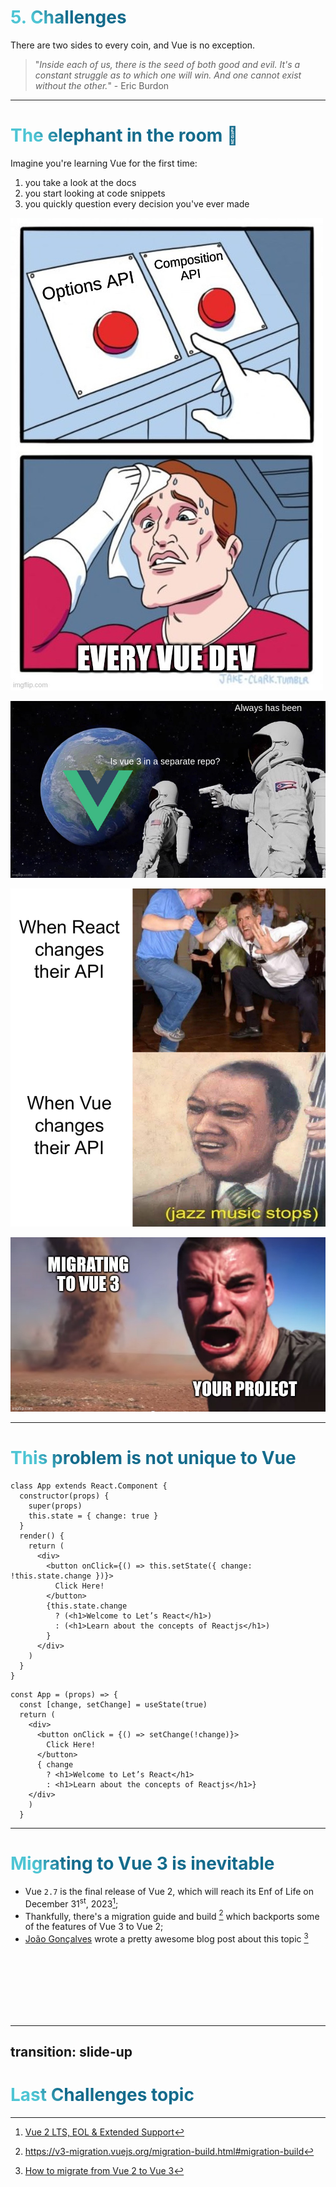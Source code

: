 # 5. Challenges

There are two sides to every coin, and Vue is no exception.

> "*Inside each of us, there is the seed of both good and evil. It's a constant struggle as to which one will win. And one cannot exist without the other.*" - Eric Burdon

<style>
h1 {
  background-color: #2B90B6;
  background-image: linear-gradient(45deg, #4EC5D4 10%, #146b8c 20%);
  background-size: 100%;
  -webkit-background-clip: text;
  -moz-background-clip: text;
  -webkit-text-fill-color: transparent;
  -moz-text-fill-color: transparent;
}
</style>

---

# The elephant in the room 🐘

Imagine you're learning Vue for the first time:
<ol>
  <li v-click>you take a look at the docs</li>
  <li v-click>you start looking at code snippets</li>
  <li v-click>you quickly question every decision you've ever made</li>
</ol>

<img
    v-click
    position="absolute"
    top="10"
    right="30"
    class="w-60"
    rotate="10"
    src="/img/vue-3-meme-api-buttons.jpg"
/>

<div v-click>
<img
    position="absolute"
    bottom="10"
    left="6"
    class="h-40"
    rotate="-20"
    src="/img/vue-3-meme-separate-repo.jpg"
/>

<img
    position="absolute"
    bottom="10"
    right="90"
    rotate="5"
    class="h-60"
    src="/img/vue-3-meme-api-changes.jpg"
/>

<img
    position="absolute"
    bottom="4"
    right="2"
    rotate="10"
    class="h-40"
    src="/img/vue-3-meme-migrating-to-vue-3.jpg"
/>
</div>

---

# This problem is not unique to Vue

<!--Up to this day you can still find React projects that are still using the old Class components syntax (before React `v16.8`). Even if this syntax was dropped back in 2019 in favor of functional components and hooks.-->

<div grid="~ cols-2 gap-2">

```tsx
class App extends React.Component {
  constructor(props) {
    super(props)
    this.state = { change: true }
  }
  render() {
    return (
      <div>
        <button onClick={() => this.setState({ change: !this.state.change })}>
          Click Here!
        </button>
        {this.state.change
          ? (<h1>Welcome to Let’s React</h1>)
          : (<h1>Learn about the concepts of Reactjs</h1>)
        }
      </div>
    )
  }
}
```

```tsx
const App = (props) => {
  const [change, setChange] = useState(true)
  return (
    <div>
      <button onClick = {() => setChange(!change)}>
        Click Here!
      </button>
      { change
        ? <h1>Welcome to Let’s React</h1>
        : <h1>Learn about the concepts of Reactjs</h1>}
    </div>
    )
  }
```

</div>

---

# Migrating to Vue 3 is inevitable

- Vue `2.7` is the final release of Vue 2, which will reach its Enf of Life on December 31<sup>st</sup>, 2023[^1];
- Thankfully, there's a migration guide and build [^2] which backports some of the features of Vue 3 to Vue 2;
- [João Gonçalves](https://www.linkedin.com/in/jagoncalves/) wrote a pretty awesome blog post about this topic [^3]

<br>
<br>
<br>
<br>
<br>
<br>

[^1]: [Vue 2 LTS, EOL & Extended Support](https://v2.vuejs.org/lts/)
[^2]: https://v3-migration.vuejs.org/migration-build.html#migration-build
[^3]: [How to migrate from Vue 2 to Vue 3](https://www.pixelmatters.com/blog/how-to-migrate-from-vue-2-to-vue-3)

---
transition: slide-up
---

# Last Challenges topic